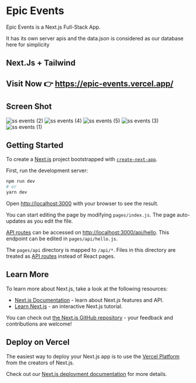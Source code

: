 # Epic Events
Epic Events is a Next.js Full-Stack App.

It has its own server apis and the data.json is considered as our database here for simplicity
## Next.Js + Tailwind
## Visit Now 👉 https://epic-events.vercel.app/
## Screen Shot
![ss events (2)](https://user-images.githubusercontent.com/61433385/210270568-aa4ff753-05e5-4c8e-b07a-223081776d0a.png)
![ss events (4)](https://user-images.githubusercontent.com/61433385/210270573-41e46559-8dbd-4ccb-9187-720a9242b8aa.png)
![ss events (5)](https://user-images.githubusercontent.com/61433385/210270580-21f8d97b-3cc8-4486-8e29-6b9d8bec15fb.png)
![ss events (3)](https://user-images.githubusercontent.com/61433385/210270592-4cb0c4bc-acd9-452c-9d34-e5257e4279e2.png)
![ss events (1)](https://user-images.githubusercontent.com/61433385/210270595-735154f4-48ac-4f00-857f-c8e44ec3a9c1.png)


## Getting Started
To create a [Next.js](https://nextjs.org/) project bootstrapped with [`create-next-app`](https://github.com/vercel/next.js/tree/canary/packages/create-next-app).

First, run the development server:

```bash
npm run dev
# or
yarn dev
```

Open [http://localhost:3000](http://localhost:3000) with your browser to see the result.

You can start editing the page by modifying `pages/index.js`. The page auto-updates as you edit the file.

[API routes](https://nextjs.org/docs/api-routes/introduction) can be accessed on [http://localhost:3000/api/hello](http://localhost:3000/api/hello). This endpoint can be edited in `pages/api/hello.js`.

The `pages/api` directory is mapped to `/api/*`. Files in this directory are treated as [API routes](https://nextjs.org/docs/api-routes/introduction) instead of React pages.

## Learn More

To learn more about Next.js, take a look at the following resources:

- [Next.js Documentation](https://nextjs.org/docs) - learn about Next.js features and API.
- [Learn Next.js](https://nextjs.org/learn) - an interactive Next.js tutorial.

You can check out [the Next.js GitHub repository](https://github.com/vercel/next.js/) - your feedback and contributions are welcome!

## Deploy on Vercel

The easiest way to deploy your Next.js app is to use the [Vercel Platform](https://vercel.com/new?utm_medium=default-template&filter=next.js&utm_source=create-next-app&utm_campaign=create-next-app-readme) from the creators of Next.js.

Check out our [Next.js deployment documentation](https://nextjs.org/docs/deployment) for more details.
